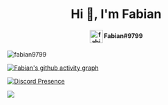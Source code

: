 <h1 align="center">Hi 👋, I'm Fabian</h1>
<h4 align="center"><a href="https://www.fa97.de/discord" target="blank"><img align="center" src="https://i.imgur.com/6YWrVSR.png" alt="fabian9799" height="30" width="30" /></a> Fabian#9799</h4>

<p align="left"> <img src="https://komarev.com/ghpvc/?username=fabian9799" alt="fabian9799" />
  
 [![Fabian's github activity graph](https://activity-graph.herokuapp.com/graph?username=Fabian9799&bg_color=252732&color=ff7ac6&line=bf95f9&point=bf95f9)](https://github.com/ashutosh00710/github-readme-activity-graph)
  
[![Discord Presence](https://rest.flaced.de/discord/banner/135695516062187521?bday=2022/07/09&theme=dracula&radius=4.5)](https://discord.com/users/135695516062187521)
  
<img align="center" src="https://github-readme-stats.vercel.app/api/top-langs/?username=fabian9799&theme=dracula&layout=default" />
